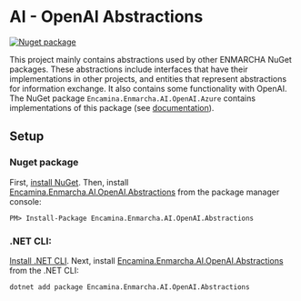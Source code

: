 ﻿# AI - OpenAI Abstractions

[![Nuget package](https://img.shields.io/nuget/v/Encamina.Enmarcha.AI.OpenAI.Abstractions)](https://www.nuget.org/packages/Encamina.Enmarcha.AI.OpenAI.Abstractions)

This project mainly contains abstractions used by other ENMARCHA NuGet packages. These abstractions include interfaces that have their implementations in other projects, and entities that represent abstractions for information exchange. It also contains some functionality with OpenAI. The NuGet package `Encamina.Enmarcha.AI.OpenAI.Azure` contains implementations of this package (see [documentation](../Encamina.Enmarcha.AI.OpenAI.Azure/README.md)).

## Setup

### Nuget package

First, [install NuGet](http://docs.nuget.org/docs/start-here/installing-nuget). Then, install [Encamina.Enmarcha.AI.OpenAI.Abstractions](https://www.nuget.org/packages/Encamina.Enmarcha.AI.OpenAI.Abstractions) from the package manager console:

    PM> Install-Package Encamina.Enmarcha.AI.OpenAI.Abstractions

### .NET CLI:

[Install .NET CLI](https://learn.microsoft.com/en-us/dotnet/core/tools/). Next, install [Encamina.Enmarcha.AI.OpenAI.Abstractions](https://www.nuget.org/packages/Encamina.Enmarcha.AI.OpenAI.Abstractions) from the .NET CLI:

    dotnet add package Encamina.Enmarcha.AI.OpenAI.Abstractions

